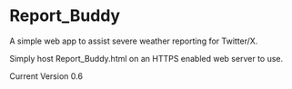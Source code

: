 # Report_Buddy
A simple web app to assist severe weather reporting for Twitter/X.

Simply host Report_Buddy.html on an HTTPS enabled web server to use.

Current Version 0.6

